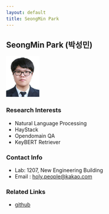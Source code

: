 ```yaml
---
layout: default
title: SeongMin Park
---
```


## SeongMin Park (박성민)
<img src="../assets/img/SeongMinPark.jpeg" width="90" height="110px" title="profile"/>

### Research Interests
* Natural Language Processing
* HayStack
* Opendomain QA
* KeyBERT Retriever

### Contact Info
* Lab: 1207, New Engineering Building
* Email : <holy.people@kakao.com>

### Related Links
* [github](https://github.com/HolyPeople)
